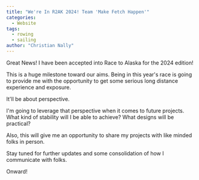 ```yaml
---
title: "We're In R2AK 2024! Team 'Make Fetch Happen'"
categories:
  - Website
tags:
  - rowing
  - sailing
author: "Christian Nally"
---
```


Great News! I have been accepted into Race to Alaska for the 2024 edition!

This is a huge milestone toward our aims. Being in this year's race is going to provide me with the opportunity to get some serious long distance experience and exposure.

It'll be about perspective.

I'm going to leverage that perspective when it comes to future projects. What kind of stability will I be able to achieve? What designs will be practical?

Also, this will give me an opportunity to share my projects with like minded folks in person.

Stay tuned for further updates and some consolidation of how I communicate with folks.

Onward!